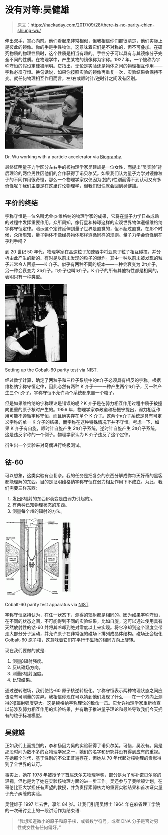 # 没有对等:吴健雄

> 原文：<https://hackaday.com/2017/09/28/there-is-no-parity-chien-shiung-wu/>

伸出双手，掌心向前。他们看起来非常相似，但我相信你们都很清楚，他们实际上是彼此的镜像。你的手是手性物体，这意味着它们是不对称的，但不可叠加。在研究物质的物理性质时，这个性质是相当有趣的。手性分子可以具有与其镜像分子完全不同的性质。在物理学中，产生某物的镜像称为宇称。1927 年，一个被称为宇称守恒的假设定律被阐明。它指出，无论是实验还是物体之间的物理相互作用——宇称必须守恒。换句话说，如果你按照实验的镜像再重复一次，实验结果会保持不变。就任何物理相互作用而言，左/右或顺时针/逆时针之间没有区别。

![](img/b7ff0618c3efb76ddca30b281b5a7e94.png)

Dr. Wu working with a particle accelerator via [Biography](https://www.biography.com/people/chien-shiung-wu-053116).

最终证明量子力学区分左右手的核物理学家吴建雄是一位女性，而提出“吴实验”背后理论的两位男性因他们的合作获得了诺贝尔奖。如果我们认为量子力学对镜像粒子的不同作用很奇怪，那么一个物理学家仅仅因为(她的)性别而得不到认可又有多奇怪呢？我们主要是在这里讨论物理学，但我们很快就会回到吴健雄。

## 平价的终结

宇称守恒是一位名叫尤金·p·维格纳的物理学家的成果，它将在量子力学日益成熟的过程中发挥重要作用。众所周知，像行星和棒球这样的宏观世界物体遵循维格纳宇称守恒定律。暗示这个定律延伸到量子世界是直觉的，但不超过直觉。在那个时候，众所周知，量子物体不像经典物体那样遵循同样的规则。量子力学会奇怪到在乎利手吗？

到 20 世纪 50 年代，物理学家在高速粒子加速器中将亚原子粒子相互碰撞，并分析由此产生的新的、有时是以前未发现的粒子的爆炸。其中一种以前未被发现的粒子非常令人困惑——K 介子。似乎有两种不同的版本——一种会衰变为 2π介子，另一种会衰变为 3π介子。π介子也叫π介子。K 介子的所有其他特性都是相同的，表明只有一种类型。

![](img/3974e60d51415923fed778d4bca68991.png)

Setting up the Cobalt-60 parity test via [NIST](https://www.nist.gov/pml/reversal-parity-law-nuclear-physics).

经过数学计算，确定了两粒子和三粒子系统中的π介子必须具有相反的宇称。根据维格纳宇称守恒定律，因此必然有两种 K 介子——一种产生两个π介子，另一种产生三个π介子。宇称守恒不允许两个系统都来自一个粒子。

但是如果维格纳的宇称理论是错误的呢？K 介子是在弱力相互作用过程中质子被撞向更重的原子核时产生的。1956 年，物理学家李政道和杨振宁提出，弱力相互作用可能不遵循宇称守恒，而且确实存在单个 K 介子。这两个π介子系统是具有可定义宇称的单一 K 介子的结果，而宇称在这种特殊情况下并不守恒。考虑一下，如果 K 介子有自旋，顺时针自旋产生 2π介子系统，逆时针自旋产生 3π介子系统。这是违反宇称的一个例子。物理学家认为 K 介子违反了这个定律。

衍生出一个实验来对奇偶进行终极测试。

## 钴-60

可以想象，这类实验有点复杂。我的任务是把复杂的东西分解成你每天好奇的黑客都能理解的东西。目的是证明维格纳宇称守恒在弱力相互作用下不成立。为此，我们需要三样东西:

1.  发出β辐射的东西(β衰变是由弱力引起的)。
2.  有两种已知物理状态的东西。
3.  测量每个州的辐射的方法。

![](img/380f71f355375513e492ee7ed7788708.png)

Cobalt-60 parity test apparatus via [NIST](https://www.nist.gov/pml/reversal-parity-law-nuclear-physics).

宇称守恒坚持认为，在任一状态下，测得的辐射都是相同的。因为如果宇称守恒，在不同的状态之间，不可能得到不同的实验结果，比如自旋。这可以通过使用具有天然放射性的钴-60 并将其冷却到绝对零度以上来实现。将它冷却到这个温度会带走大部分分子运动，并允许原子在非常强的磁场下排列成晶体结构。磁场还会极化 Colbalt-60 原子核，这意味着它们在平行于磁场的相同方向上旋转。

现在我们要做的就是:

1.  测量β辐射强度。
2.  反转磁场方向。
3.  测量β辐射强度。
4.  比较结果。

通过逆转磁场，我们使钴-60 原子核逆转极化。宇称守恒表示两种物理状态之间应该没有可测量的差异。我相信你现在可以猜到他们发现了什么——在一个方向上测得的β辐射强度更大。这是魏格纳宇称理论的致命一击。它允许物理学家重新检查以前涉及弱力相互作用的实验结果，并有助于推进量子理论和最终导致我们今天拥有的粒子标准模型。

## 吴健雄

正如我们上面提到的，李和扬因为吴的实验获得了诺贝尔奖。可惜，吴没有。吴是那段时间为数不多的女物理学家之一，她们的名字和研究并没有得到应有的重视。在她那个时代，基于性别的不公正普遍存在，但她从 70 年代起对核物理的贡献得到了全世界的认可。

事实上，她在 1978 年被授予了首届沃尔夫物理学奖，部分是为了弥补诺贝尔奖的轻视，但也是为了她在实验核物理方面的进一步工作。吴还参与了曼哈顿计划，在哥伦比亚大学担任有声望的教授，并负责探索弱核力的重要实验结果和首次证实量子光子纠缠的实验。

吴健雄于 1997 年去世，享年 84 岁。让我们引用吴博士 1964 年在麻省理工学院的一次研讨会上的一段讲话作为结束语:

> “我想知道微小的原子和原子核，或者数学符号，或者 DNA 分子是否对男性或女性有任何偏好。”